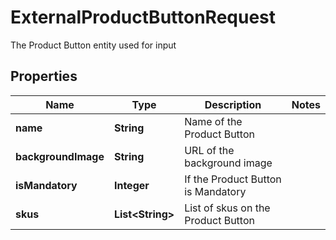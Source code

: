 

# ExternalProductButtonRequest

The Product Button entity used for input

## Properties

Name | Type | Description | Notes
------------ | ------------- | ------------- | -------------
**name** | **String** | Name of the Product Button | 
**backgroundImage** | **String** | URL of the background image | 
**isMandatory** | **Integer** | If the Product Button is Mandatory | 
**skus** | **List&lt;String&gt;** | List of skus on the Product Button | 



